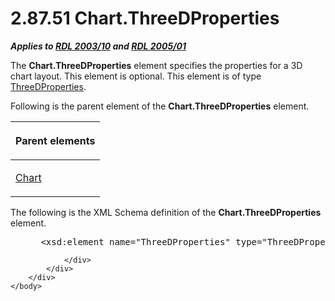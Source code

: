 <html dir="LTR" xmlns:mshelp="http://msdn.microsoft.com/mshelp" xmlns:ddue="http://ddue.schemas.microsoft.com/authoring/2003/5" xmlns:xlink="http://www.w3.org/1999/xlink" xmlns:tool="http://www.microsoft.com/tooltip">
    <head>
        <meta http-equiv="Content-Type" content="text/html; CHARSET=utf-8"></meta>
        <meta name="save" content="history"></meta>
        <title>2.87.51 Chart.ThreeDProperties</title>
        <xml>
            <mshelp:toctitle title="2.87.51 Chart.ThreeDProperties"></mshelp:toctitle>
            <mshelp:rltitle title="[MS-RDL]: Chart.ThreeDProperties"></mshelp:rltitle>
            <mshelp:keyword index="A" term="83fb3d49-df1d-45a2-b539-bbbfc710a235"></mshelp:keyword>
            <mshelp:attr name="DCSext.ContentType" value="open specification"></mshelp:attr>
            <mshelp:attr name="AssetID" value="83fb3d49-df1d-45a2-b539-bbbfc710a235"></mshelp:attr>
            <mshelp:attr name="TopicType" value="kbRef"></mshelp:attr>
            <mshelp:attr name="DCSext.Title" value="[MS-RDL]: Chart.ThreeDProperties" />
        </xml>
    </head>
    <body>
        <div id="header">
            <h1 class="heading">2.87.51 Chart.ThreeDProperties</h1>
        </div>
        <div id="mainSection">
            <div id="mainBody">
                <div id="allHistory" class="saveHistory"></div>
                <div id="sectionSection0" class="section" name="collapseableSection">
                    

<p><b><i>Applies to </i></b><a href="a7e2ad00-07c8-4f6d-80ab-3ad55df7b233.md"><b><i>RDL 2003/10</i></b></a><b>
<i>and </i></b><a href="3ebe2912-4958-4832-b391-cad1f5e13338.md"><b><i>RDL 2005/01</i></b></a></p>

<p>The <b>Chart.ThreeDProperties</b> element specifies the
properties for a 3D chart layout. This element is optional. This element is of
type <a href="2617763c-2b85-4f0d-9e3f-1828abb52b23.md">ThreeDProperties</a>.</p>

<p>Following is the parent element of the <b>Chart.ThreeDProperties</b>
element.</p>

<table>
 <thead>
  <tr>
   <th>
   <p>Parent elements</p>
   </th>
  </tr>
 </thead>
 <tr>
  <td>
  <p><a href="b0ab5524-7eb2-47a7-a4d3-230f5c8c5526.md">Chart</a></p>
  </td>
 </tr>
</table>

<p>The following is the XML Schema definition of the <b>Chart.ThreeDProperties</b>
element.</p>

<dl>
<dd>
<div><pre> &lt;xsd:element name=&quot;ThreeDProperties&quot; type=&quot;ThreeDPropertiesType&quot; minOccurs=&quot;0&quot; /&gt;
</pre></div>
</dd></dl>


                </div>
            </div>
        </div>
    </body>
</html>
